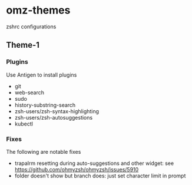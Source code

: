 # omz-themes
zshrc configurations

## Theme-1
### Plugins
Use Antigen to install plugins
- git
- web-search
- sudo
- history-substring-search
- zsh-users/zsh-syntax-highlighting
- zsh-users/zsh-autosuggestions
- kubectl
### Fixes
The following are notable fixes
- trapalrm resetting during auto-suggestions and other widget: see https://github.com/ohmyzsh/ohmyzsh/issues/5910
- folder doesn't show but branch does: just set character limit in prompt
